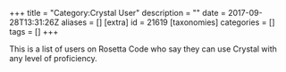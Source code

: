 +++
title = "Category:Crystal User"
description = ""
date = 2017-09-28T13:31:26Z
aliases = []
[extra]
id = 21619
[taxonomies]
categories = []
tags = []
+++

This is a list of users on Rosetta Code who say they can use Crystal with any level of proficiency.
